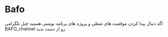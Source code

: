# Bafo
اگه دنبال پیدا کردن موقعیت های شغلی و پروژه های برنامه نویسی هستید چنل تلگرامی BAFO_channel رو از دست ندید 
